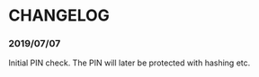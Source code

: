 # CHANGELOG

### 2019/07/07      
Initial PIN check. The PIN will later be protected with hashing etc. 
